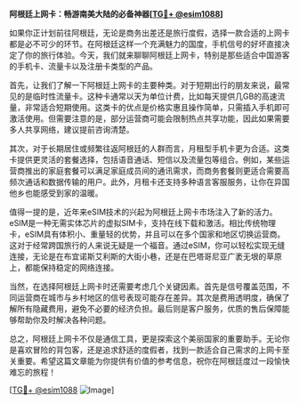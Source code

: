 **阿根廷上网卡：畅游南美大陆的必备神器[[TG💪+ @esim1088](https://t.me/s/esim1088)]**

如果你正计划前往阿根廷，无论是商务出差还是旅行度假，选择一款合适的上网卡都是必不可少的环节。在阿根廷这样一个充满魅力的国度，手机信号的好坏直接决定了你的旅行体验。今天，我们就来聊聊阿根廷上网卡，特别是那些适合中国游客的手机卡、流量卡以及注册卡类型的产品。

首先，让我们了解一下阿根廷上网卡的主要种类。对于短期出行的朋友来说，最常见的是临时性流量卡。这种卡通常以天为单位计费，比如每天提供几GB的高速流量，非常适合短期使用。这类卡的优点是价格实惠且操作简单，只需插入手机即可激活使用。但需要注意的是，部分运营商可能会限制热点共享功能，因此如果需要多人共享网络，建议提前咨询清楚。

其次，对于长期居住或频繁往返阿根廷的人群而言，月租型手机卡更为合适。这类卡提供更灵活的套餐选择，包括语音通话、短信以及流量包等组合。例如，某些运营商推出的家庭套餐可以满足家庭成员间的通讯需求，而商务套餐则更适合需要高频次通话和数据传输的用户。此外，月租卡还支持多种语言客服服务，让你在异国他乡也能感受到家的温暖。

值得一提的是，近年来eSIM技术的兴起为阿根廷上网卡市场注入了新的活力。eSIM是一种无需实体芯片的虚拟SIM卡，支持在线下载和激活。相比传统物理卡，eSIM具有体积小、重量轻的优势，并且可以在多个国家和地区切换运营商。这对于经常跨国旅行的人来说无疑是一个福音。通过eSIM，你可以轻松实现无缝连接，无论是在布宜诺斯艾利斯的大街小巷，还是在巴塔哥尼亚广袤无垠的草原上，都能保持稳定的网络连接。

当然，在选择阿根廷上网卡时还需要考虑几个关键因素。首先是信号覆盖范围，不同运营商在城市与乡村地区的信号表现可能存在差异。其次是费用透明度，确保了解所有隐藏费用，避免不必要的经济负担。最后则是客户服务，优质的售后保障能够帮助你及时解决各种问题。

总之，阿根廷上网卡不仅是通信工具，更是探索这个美丽国家的重要助手。无论你是喜欢冒险的背包客，还是追求舒适的度假者，找到一款适合自己需求的上网卡至关重要。希望这篇文章能为你提供有价值的参考信息，祝你在阿根廷度过一段愉快难忘的旅程！

[[TG💪+ @esim1088](https://t.me/s/esim1088) ![Image](https://i.postimg.cc/4NQfJmqS/Snipaste-2025-05-13-00-14-12.png)]